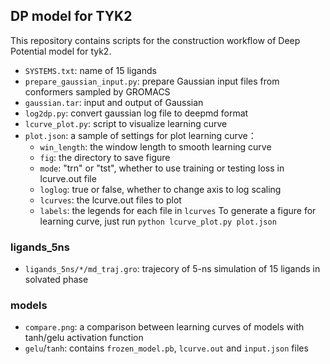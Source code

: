 ## DP model for TYK2
This repository contains scripts for the construction workflow of Deep Potential model for tyk2.

+ `SYSTEMS.txt`: name of 15 ligands
+ `prepare_gaussian_input.py`: prepare Gaussian input files from conformers sampled by GROMACS
+ `gaussian.tar`: input and output of Gaussian
+ `log2dp.py`: convert gaussian log file to deepmd format
+ `lcurve_plot.py`: script to visualize learning curve
+ `plot.json`: a sample of settings for plot learning curve：
   - `win_length`: the window length to smooth learning curve
   - `fig`: the directory to save figure
   - `mode`: "trn" or "tst", whether to use training or testing loss in lcurve.out file
   - `loglog`: true or false, whether to change axis to log scaling
   - `lcurves`: the lcurve.out files to plot
   - `labels`: the legends for each file in `lcurves`
To generate a figure for learning curve, just run `python lcurve_plot.py plot.json`
### ligands_5ns
+ `ligands_5ns/*/md_traj.gro`: trajecory of 5-ns simulation of 15 ligands in solvated phase
### models
+ `compare.png`: a comparison between learning curves of models with tanh/gelu activation function
+ `gelu`/`tanh`: contains `frozen_model.pb`, `lcurve.out` and `input.json` files


